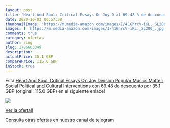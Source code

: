 ```yaml
---
layout: post
title: 'Heart And Soul: Critical Essays On Joy D al 69.48 % de descuento'
date: 2020-10-03 06:57:58
thumbnailImage: 'https://m.media-amazon.com/images/I/41GhrcV-iKL._SL200_.jpg'
images: [ 'https://m.media-amazon.com/images/I/41GhrcV-iKL._SL200_.jpg' ]
comments: true
category: ofertas
author: ring
slug: 1786603349
description:
actualPrice: 35.1 GBP
comparePrice: 115.0 GBP
inStock: true
---
```


Está [Heart And Soul: Critical Essays On Joy Division  Popular Musics Matter: Social  Political and Cultural Interventions ](https://www.amazon.co.uk/dp/1786603349/?tag=redken01-21) con 69.48 de descuento por 35.1 GBP (original: 115.0 GBP) en el siguiente enlace!

[![](https://m.media-amazon.com/images/I/41GhrcV-iKL._SL200_.jpg)](https://www.amazon.co.uk/dp/1786603349/?tag=redken01-21)

[Ver la oferta!!](https://www.amazon.co.uk/dp/1786603349/?tag=redken01-21)

[Consulta otras ofertas en nuestro canal de telegram](https://t.me/s/ofertas25)
